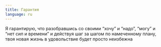 ```yaml
---
title: Гарантия
language: ru
---
```


<p>Я гарантирую, что разобравшись со своими “хочу” и “надо”, “могу” и “нет сил и времени” и действуя шаг за шагом по намеченному плану, твоя новая жизнь в
удовольствие будет просто неизбежна</p>
